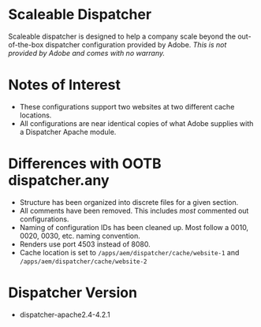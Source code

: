 # Scaleable Dispatcher
Scaleable dispatcher is designed to help a company scale beyond the out-of-the-box dispatcher configuration provided by Adobe. *This is not provided by Adobe and comes with no warrany.*

# Notes of Interest
* These configurations support two websites at two different cache locations.
* All configurations are near identical copies of what Adobe supplies with a Dispatcher Apache module.

# Differences with OOTB dispatcher.any
* Structure has been organized into discrete files for a given section.
* All comments have been removed. This includes _most_ commented out configurations.
* Naming of configuration IDs has been cleaned up. Most follow a 0010, 0020, 0030, etc. naming convention.
* Renders use port 4503 instead of 8080.
* Cache location is set to `/apps/aem/dispatcher/cache/website-1` and `/apps/aem/dispatcher/cache/website-2`

# Dispatcher Version
* dispatcher-apache2.4-4.2.1
